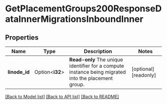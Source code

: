 # GetPlacementGroups200ResponseDataInnerMigrationsInboundInner

## Properties

Name | Type | Description | Notes
------------ | ------------- | ------------- | -------------
**linode_id** | Option<**i32**> | __Read-only__ The unique identifier for a compute instance being migrated into the placement group. | [optional][readonly]

[[Back to Model list]](../README.md#documentation-for-models) [[Back to API list]](../README.md#documentation-for-api-endpoints) [[Back to README]](../README.md)


